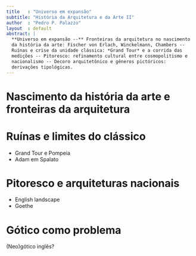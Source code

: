 ```yaml
---
title   : "Universo em expansão"
subtitle: "História da Arquitetura e da Arte II"
author  : "Pedro P. Palazzo"
layout  : default
abstract: |
  **Universo em expansão --** Fronteiras da arquitetura no nascimento
  da história da arte: Fischer von Erlach, Winckelmann, Chambers --
  Ruínas e crise da unidade clássica: *Grand Tour* e a corrida das
  medições -- Pitoresco: refinamento cultural entre cosmopolitismo e
  nacionalismo -- Decoro arquitetônico e gêneros pictóricos:
  derivações tipológicas.
---
```


# Nascimento da história da arte e fronteiras da arquitetura #

# Ruínas e limites do clássico #

- Grand Tour e Pompeia
- Adam em Spalato

# Pitoresco e arquiteturas nacionais #

- English landscape
- Goethe

# Gótico como problema #

(Neo)gótico inglês?

